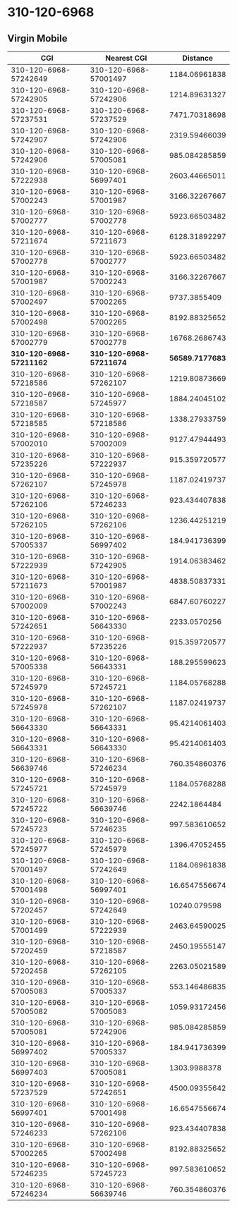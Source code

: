 # 310-120-6968
## Virgin Mobile


| CGI | Nearest CGI | Distance |
|-----|-------------|----------|
| 310-120-6968-57242649 | 310-120-6968-57001497 | 1184.06961838 |
| 310-120-6968-57242905 | 310-120-6968-57242906 | 1214.89631327 |
| 310-120-6968-57237531 | 310-120-6968-57237529 | 7471.70318698 |
| 310-120-6968-57242907 | 310-120-6968-57242906 | 2319.59466039 |
| 310-120-6968-57242906 | 310-120-6968-57005081 | 985.084285859 |
| 310-120-6968-57222938 | 310-120-6968-56997401 | 2603.44665011 |
| 310-120-6968-57002243 | 310-120-6968-57001987 | 3166.32267667 |
| 310-120-6968-57002777 | 310-120-6968-57002778 | 5923.66503482 |
| 310-120-6968-57211674 | 310-120-6968-57211673 | 6128.31892297 |
| 310-120-6968-57002778 | 310-120-6968-57002777 | 5923.66503482 |
| 310-120-6968-57001987 | 310-120-6968-57002243 | 3166.32267667 |
| 310-120-6968-57002497 | 310-120-6968-57002265 | 9737.3855409 |
| 310-120-6968-57002498 | 310-120-6968-57002265 | 8192.88325652 |
| 310-120-6968-57002779 | 310-120-6968-57002778 | 16768.2686743 |
| **310-120-6968-57211162** | **310-120-6968-57211674** | **56589.7177683** |
| 310-120-6968-57218586 | 310-120-6968-57262107 | 1219.80873669 |
| 310-120-6968-57218587 | 310-120-6968-57245977 | 1884.24045102 |
| 310-120-6968-57218585 | 310-120-6968-57218586 | 1338.27933759 |
| 310-120-6968-57002010 | 310-120-6968-57002009 | 9127.47944493 |
| 310-120-6968-57235226 | 310-120-6968-57222937 | 915.359720577 |
| 310-120-6968-57262107 | 310-120-6968-57245978 | 1187.02419737 |
| 310-120-6968-57262106 | 310-120-6968-57246233 | 923.434407838 |
| 310-120-6968-57262105 | 310-120-6968-57262106 | 1236.44251219 |
| 310-120-6968-57005337 | 310-120-6968-56997402 | 184.941736399 |
| 310-120-6968-57222939 | 310-120-6968-57242905 | 1914.06383462 |
| 310-120-6968-57211673 | 310-120-6968-57001987 | 4838.50837331 |
| 310-120-6968-57002009 | 310-120-6968-57002243 | 6847.60760227 |
| 310-120-6968-57242651 | 310-120-6968-56643330 | 2233.0570256 |
| 310-120-6968-57222937 | 310-120-6968-57235226 | 915.359720577 |
| 310-120-6968-57005338 | 310-120-6968-56643331 | 188.295599623 |
| 310-120-6968-57245979 | 310-120-6968-57245721 | 1184.05768288 |
| 310-120-6968-57245978 | 310-120-6968-57262107 | 1187.02419737 |
| 310-120-6968-56643330 | 310-120-6968-56643331 | 95.4214061403 |
| 310-120-6968-56643331 | 310-120-6968-56643330 | 95.4214061403 |
| 310-120-6968-56639746 | 310-120-6968-57246234 | 760.354860376 |
| 310-120-6968-57245721 | 310-120-6968-57245979 | 1184.05768288 |
| 310-120-6968-57245722 | 310-120-6968-56639746 | 2242.1864484 |
| 310-120-6968-57245723 | 310-120-6968-57246235 | 997.583610652 |
| 310-120-6968-57245977 | 310-120-6968-57245979 | 1396.47052455 |
| 310-120-6968-57001497 | 310-120-6968-57242649 | 1184.06961838 |
| 310-120-6968-57001498 | 310-120-6968-56997401 | 16.6547556674 |
| 310-120-6968-57202457 | 310-120-6968-57242649 | 10240.079598 |
| 310-120-6968-57001499 | 310-120-6968-57222939 | 2463.64590025 |
| 310-120-6968-57202459 | 310-120-6968-57218587 | 2450.19555147 |
| 310-120-6968-57202458 | 310-120-6968-57262105 | 2263.05021589 |
| 310-120-6968-57005083 | 310-120-6968-57005337 | 553.146486835 |
| 310-120-6968-57005082 | 310-120-6968-57005083 | 1059.93172456 |
| 310-120-6968-57005081 | 310-120-6968-57242906 | 985.084285859 |
| 310-120-6968-56997402 | 310-120-6968-57005337 | 184.941736399 |
| 310-120-6968-56997403 | 310-120-6968-57005081 | 1303.9988378 |
| 310-120-6968-57237529 | 310-120-6968-57242651 | 4500.09355642 |
| 310-120-6968-56997401 | 310-120-6968-57001498 | 16.6547556674 |
| 310-120-6968-57246233 | 310-120-6968-57262106 | 923.434407838 |
| 310-120-6968-57002265 | 310-120-6968-57002498 | 8192.88325652 |
| 310-120-6968-57246235 | 310-120-6968-57245723 | 997.583610652 |
| 310-120-6968-57246234 | 310-120-6968-56639746 | 760.354860376 |
